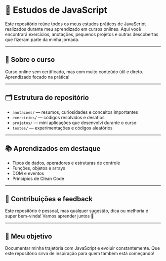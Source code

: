 # 🧠 Estudos de JavaScript

Este repositório reúne todos os meus estudos práticos de JavaScript realizados durante meu aprendizado em cursos onlines. Aqui você encontrará exercícios, anotações, pequenos projetos e outras descobertas que fizeram parte da minha jornada.

---

## 🚀 Sobre o curso

Curso online sem certificado, mas com muito conteúdo útil e direto. Aprendizado focado na prática!

---

## 🗂 Estrutura do repositório

- `anotacoes/` — resumos, curiosidades e conceitos importantes
- `exercicios/` — códigos resolvidos e desafios
- `projetos/` — mini aplicações que desenvolvi durante o curso
- `testes/` — experimentações e códigos aleatórios

---

## 📚 Aprendizados em destaque

- Tipos de dados, operadores e estruturas de controle
- Funções, objetos e arrays
- DOM e eventos
- Princípios de Clean Code

---

## 🙌 Contribuições e feedback

Este repositório é pessoal, mas qualquer sugestão, dica ou melhoria é super bem-vinda! Vamos aprender juntos 💬

---

## 🧭 Meu objetivo

Documentar minha trajetória com JavaScript e evoluir constantemente. Que este repositório sirva de inspiração para quem também está começando!


